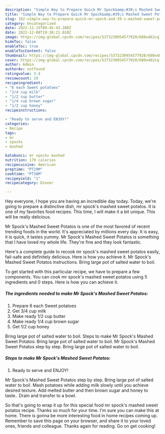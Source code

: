 ```yaml
---
description: "Simple Way to Prepare Quick Mr Spock&amp;#39;s Mashed Sweet Potatos"
title: "Simple Way to Prepare Quick Mr Spock&amp;#39;s Mashed Sweet Potatos"
slug: 162-simple-way-to-prepare-quick-mr-spock-and-39-s-mashed-sweet-potatos
category: Uncategorized
date: 2022-11-15T09:45:43.280Z
date: 2022-12-08T19:38:21.010Z
image: https://img-global.cpcdn.com/recipes/5373230954577920/680x482cq70/mr-spocks-mashed-sweet-potatos-recipe-main-photo.jpg
hideToc: false
enableToc: true
enableTocContent: false
thumbnail: https://img-global.cpcdn.com/recipes/5373230954577920/680x482cq70/mr-spocks-mashed-sweet-potatos-recipe-main-photo.jpg
cover: https://img-global.cpcdn.com/recipes/5373230954577920/680x482cq70/mr-spocks-mashed-sweet-potatos-recipe-main-photo.jpg
author: Admin
authorAv: notfound
ratingvalue: 3.4
reviewcount: 19
recipeingredient:
- "6 each Sweet potatoes"
- "3/4 cup milk"
- "1/2 cup butter"
- "1/4 cup brown sugar"
- "1/2 cup honey"
recipeinstructions:

- "Ready to serve and ENJOY!"
categories:
- Recipe
tags:
- mr
- spocks
- mashed

katakunci: mr spocks mashed 
nutrition: 179 calories
recipecuisine: American
preptime: "PT29M"
cooktime: "PT38M"
recipeyield: "1"
recipecategory: Dinner

---
```



Hey everyone, I hope you are having an incredible day today. Today, we're going to prepare a distinctive dish, mr spock&#39;s mashed sweet potatos. It is one of my favorites food recipes. This time, I will make it a bit unique. This will be really delicious.

Mr Spock&#39;s Mashed Sweet Potatos is one of the most favored of recent trending foods in the world. It's appreciated by millions every day. It is easy, it is quick, it tastes yummy. Mr Spock&#39;s Mashed Sweet Potatos is something that I have loved my whole life. They're fine and they look fantastic.

Here&#39;s a complete guide to recook mr spock&#39;s mashed sweet potatos easily, fail-safe and definitely delicious. Here is how you achieve it. Mr Spock&#39;s Mashed Sweet Potatos instructions. Bring large pot of salted water to boil.


To get started with this particular recipe, we have to prepare a few components. You can cook mr spock&#39;s mashed sweet potatos using 5 ingredients and 0 steps. Here is how you can achieve it.

<!--inarticleads1-->

##### The ingredients needed to make Mr Spock&#39;s Mashed Sweet Potatos:

1. Prepare 6 each Sweet potatoes
1. Get 3/4 cup milk
1. Make ready 1/2 cup butter
1. Make ready 1/4 cup brown sugar
1. Get 1/2 cup honey


Bring large pot of salted water to boil. Steps to make Mr Spock&#39;s Mashed Sweet Potatos: Bring large pot of salted water to boil. Mr Spock&#39;s Mashed Sweet Potatos step by step. Bring large pot of salted water to boil. 

<!--inarticleads2-->

##### Steps to make Mr Spock&#39;s Mashed Sweet Potatos:


1. Ready to serve and ENJOY!

Mr Spock&#39;s Mashed Sweet Potatos step by step. Bring large pot of salted water to boil. Mash potatoes while adding milk slowly until you achieve desired texture. Add melted butter and then brown sugar and honey to taste.. Drain and transfer to a bowl. 

So that's going to wrap it up for this special food mr spock&#39;s mashed sweet potatos recipe. Thanks so much for your time. I'm sure you can make this at home. There is gonna be more interesting food in home recipes coming up. Remember to save this page on your browser, and share it to your loved ones, friends and colleague. Thanks again for reading. Go on get cooking!
